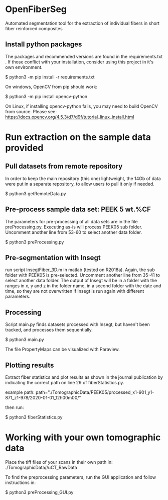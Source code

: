 # OpenFiberSeg
Automated segmentation tool for the extraction of individual fibers in short fiber reinforced composites


## Install python packages

The packages and recommended versions are found in the requirements.txt . If those conflict with your installation, consider using this project in it's own environment. 

$ python3 -m pip install -r requirements.txt

On windows, OpenCV from pip should work:

$ python3 -m pip install opencv-python

On Linux, if installing opencv-python fails, you may need to build OpenCV from source. Please see: https://docs.opencv.org/4.5.3/d7/d9f/tutorial_linux_install.html

# Run extraction on the sample data provided

## Pull datasets from remote repository

In order to keep the main repository (this one) lightweight, the 14Gb of data were put in a separate repository, to allow users to pull it only if needed. 

$ python3 getRemoteData.py

## Pre-process sample data set: PEEK 5 wt.%CF

The parameters for pre-processing of all data sets are in the file preProcessing.py. Executing as-is will process PEEK05 sub folder. Uncomment another line from 53-60 to select another data folder. 

$ python3 preProcessing.py

## Pre-segmentation with Insegt

run script InsegtFiber_3D.m in matlab (tested on R2018a). Again, the sub folder with PEEK05 is pre-selected. Uncomment another line from 35-41 to select another data folder. The output of Insegt will be in a folder with the ranges in x, y and z in the folder name, in a second folder with the date and time, so they are not overwritten if Insegt is run again with different parameters. 

## Processing

Script main.py finds datasets processed with Insegt, but haven't been tracked, and processes them sequentially. 

$ python3 main.py

The file PropertyMaps can be visualized with Paraview. 

## Plotting results

Extract fiber statistics and plot results as shown in the journal publication by indicating the correct path on line 29 of fiberStatistics.py. 

example path:
path="./TomographicData/PEEK05/processed_x1-901_y1-871_z1-978/2020-01-01_12h00m00/"

then run:

$ python3 fiberStatistics.py

# Working with your own tomographic data

Place the tiff files of your scans in their own path in:
./TomographicData/<Scan Name>/uCT_RawData

To find the preprocessing parameters, run the GUI application and follow instructions in:

$ python3 preProcessing_GUI.py






















